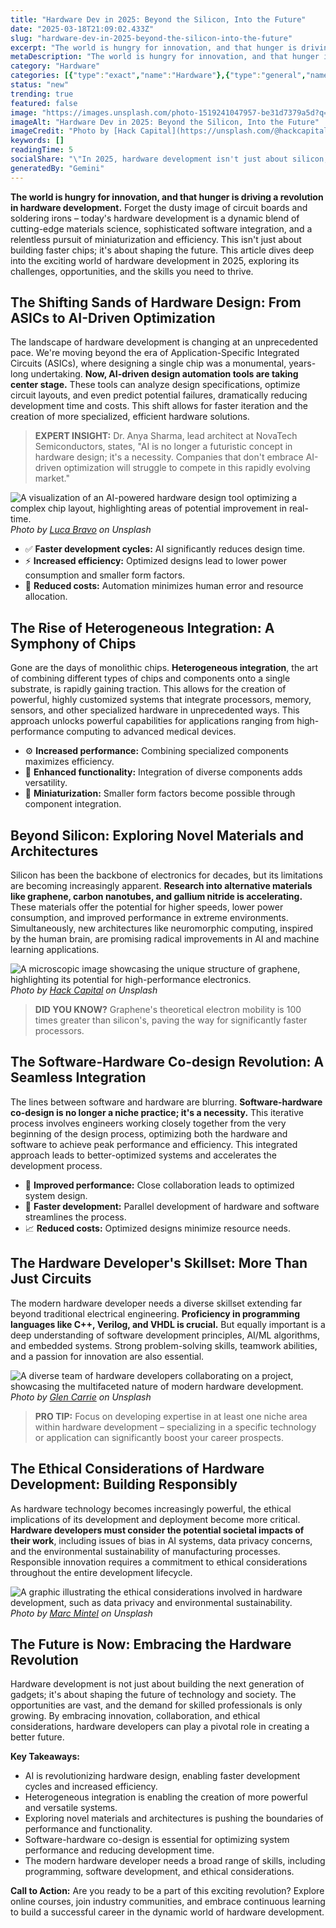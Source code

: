 ```yaml
---
title: "Hardware Dev in 2025: Beyond the Silicon, Into the Future"
date: "2025-03-18T21:09:02.433Z"
slug: "hardware-dev-in-2025-beyond-the-silicon-into-the-future"
excerpt: "The world is hungry for innovation, and that hunger is driving a revolution in hardware development.  Forget the dusty image of circuit boards and soldering irons – today's hardware development is a dynamic blend of cutting-edge materials science, sophisticated software integration, and a relentless pursuit of miniaturization and efficiency.  This isn't just about building faster chips; it's about shaping the future.  This article dives deep into the exciting world of hardware development in 2025, exploring its challenges, opportunities, and the skills you need to thrive."
metaDescription: "The world is hungry for innovation, and that hunger is driving a revolution in hardware development.  Forget the dusty image of circuit boards and solderin..."
category: "Hardware"
categories: [{"type":"exact","name":"Hardware"},{"type":"general","name":"Engineering"},{"type":"medium","name":"Embedded Systems"},{"type":"specific","name":"FPGA Design"},{"type":"niche","name":"Verilog Coding"}]
status: "new"
trending: true
featured: false
image: "https://images.unsplash.com/photo-1519241047957-be31d7379a5d?q=85&w=1200&fit=max&fm=webp&auto=compress"
imageAlt: "Hardware Dev in 2025: Beyond the Silicon, Into the Future"
imageCredit: "Photo by [Hack Capital](https://unsplash.com/@hackcapital) on Unsplash"
keywords: []
readingTime: 5
socialShare: "\"In 2025, hardware development isn't just about silicon; it's about AI-driven optimization, heterogeneous integration, and ethical considerations. The future is being built, chip by chip.\""
generatedBy: "Gemini"
---
```




**The world is hungry for innovation, and that hunger is driving a revolution in hardware development.**  Forget the dusty image of circuit boards and soldering irons – today's hardware development is a dynamic blend of cutting-edge materials science, sophisticated software integration, and a relentless pursuit of miniaturization and efficiency.  This isn't just about building faster chips; it's about shaping the future.  This article dives deep into the exciting world of hardware development in 2025, exploring its challenges, opportunities, and the skills you need to thrive.

## The Shifting Sands of Hardware Design:  From ASICs to AI-Driven Optimization

The landscape of hardware development is changing at an unprecedented pace.  We're moving beyond the era of Application-Specific Integrated Circuits (ASICs), where designing a single chip was a monumental, years-long undertaking.  **Now, AI-driven design automation tools are taking center stage.** These tools can analyze design specifications, optimize circuit layouts, and even predict potential failures, dramatically reducing development time and costs.  This shift allows for faster iteration and the creation of more specialized, efficient hardware solutions.

> **EXPERT INSIGHT:**  Dr. Anya Sharma, lead architect at NovaTech Semiconductors, states, "AI is no longer a futuristic concept in hardware design; it's a necessity.  Companies that don't embrace AI-driven optimization will struggle to compete in this rapidly evolving market."

![A visualization of an AI-powered hardware design tool optimizing a complex chip layout, highlighting areas of potential improvement in real-time.](https://images.unsplash.com/photo-1488590528505-98d2b5aba04b?q=85&w=1200&fit=max&fm=webp&auto=compress)
*Photo by [Luca Bravo](https://unsplash.com/@lucabravo) on Unsplash*

*   ✅ **Faster development cycles:** AI significantly reduces design time.
*   ⚡ **Increased efficiency:** Optimized designs lead to lower power consumption and smaller form factors.
*   🔑 **Reduced costs:** Automation minimizes human error and resource allocation.

## The Rise of Heterogeneous Integration:  A Symphony of Chips

Gone are the days of monolithic chips.  **Heterogeneous integration**, the art of combining different types of chips and components onto a single substrate, is rapidly gaining traction.  This allows for the creation of powerful, highly customized systems that integrate processors, memory, sensors, and other specialized hardware in unprecedented ways. This approach unlocks powerful capabilities for applications ranging from high-performance computing to advanced medical devices.

*   ⚙️ **Increased performance:** Combining specialized components maximizes efficiency.
*   🧱 **Enhanced functionality:** Integration of diverse components adds versatility.
*   🧩 **Miniaturization:** Smaller form factors become possible through component integration.

## Beyond Silicon: Exploring Novel Materials and Architectures

Silicon has been the backbone of electronics for decades, but its limitations are becoming increasingly apparent.  **Research into alternative materials like graphene, carbon nanotubes, and gallium nitride is accelerating.** These materials offer the potential for higher speeds, lower power consumption, and improved performance in extreme environments.  Simultaneously, new architectures like neuromorphic computing, inspired by the human brain, are promising radical improvements in AI and machine learning applications.

![A microscopic image showcasing the unique structure of graphene, highlighting its potential for high-performance electronics.](https://images.unsplash.com/photo-1519241047957-be31d7379a5d?q=85&w=1200&fit=max&fm=webp&auto=compress)
*Photo by [Hack Capital](https://unsplash.com/@hackcapital) on Unsplash*

> **DID YOU KNOW?**  Graphene's theoretical electron mobility is 100 times greater than silicon's, paving the way for significantly faster processors.

## The Software-Hardware Co-design Revolution:  A Seamless Integration

The lines between software and hardware are blurring.  **Software-hardware co-design is no longer a niche practice; it's a necessity.**  This iterative process involves engineers working closely together from the very beginning of the design process, optimizing both the hardware and software to achieve peak performance and efficiency. This integrated approach leads to better-optimized systems and accelerates the development process.

*   🤝 **Improved performance:** Close collaboration leads to optimized system design.
*   🚀 **Faster development:** Parallel development of hardware and software streamlines the process.
*   📈 **Reduced costs:** Optimized designs minimize resource needs.

## The Hardware Developer's Skillset:  More Than Just Circuits

The modern hardware developer needs a diverse skillset extending far beyond traditional electrical engineering.  **Proficiency in programming languages like C++, Verilog, and VHDL is crucial.**  But equally important is a deep understanding of software development principles, AI/ML algorithms, and embedded systems.  Strong problem-solving skills, teamwork abilities, and a passion for innovation are also essential.

![A diverse team of hardware developers collaborating on a project, showcasing the multifaceted nature of modern hardware development.](https://images.unsplash.com/photo-1719253480609-579ad1622c65?q=85&w=1200&fit=max&fm=webp&auto=compress)
*Photo by [Glen Carrie](https://unsplash.com/@glencarrie) on Unsplash*

> **PRO TIP:**  Focus on developing expertise in at least one niche area within hardware development – specializing in a specific technology or application can significantly boost your career prospects.

## The Ethical Considerations of Hardware Development:  Building Responsibly

As hardware technology becomes increasingly powerful, the ethical implications of its development and deployment become more critical.  **Hardware developers must consider the potential societal impacts of their work**, including issues of bias in AI systems, data privacy concerns, and the environmental sustainability of manufacturing processes.  Responsible innovation requires a commitment to ethical considerations throughout the entire development lifecycle.

![A graphic illustrating the ethical considerations involved in hardware development, such as data privacy and environmental sustainability.](https://images.unsplash.com/photo-1565843708714-52ecf69ab81f?q=85&w=1200&fit=max&fm=webp&auto=compress)
*Photo by [Marc Mintel](https://unsplash.com/@mmintel) on Unsplash*

## The Future is Now:  Embracing the Hardware Revolution

Hardware development is not just about building the next generation of gadgets; it's about shaping the future of technology and society.  The opportunities are vast, and the demand for skilled professionals is only growing. By embracing innovation, collaboration, and ethical considerations, hardware developers can play a pivotal role in creating a better future.

**Key Takeaways:**

*   AI is revolutionizing hardware design, enabling faster development cycles and increased efficiency.
*   Heterogeneous integration is enabling the creation of more powerful and versatile systems.
*   Exploring novel materials and architectures is pushing the boundaries of performance and functionality.
*   Software-hardware co-design is essential for optimizing system performance and reducing development time.
*   The modern hardware developer needs a broad range of skills, including programming, software development, and ethical considerations.

**Call to Action:**  Are you ready to be a part of this exciting revolution? Explore online courses, join industry communities, and embrace continuous learning to build a successful career in the dynamic world of hardware development.



<div class="reading-progress-container">
  <div id="reading-progress" class="reading-progress"></div>
</div>
